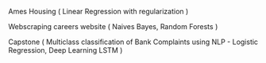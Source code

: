 Ames Housing ( Linear Regression with regularization )

Webscraping careers website ( Naives Bayes, Random Forests )

Capstone ( Multiclass classification of Bank Complaints using NLP - Logistic Regression, Deep Learning LSTM )
